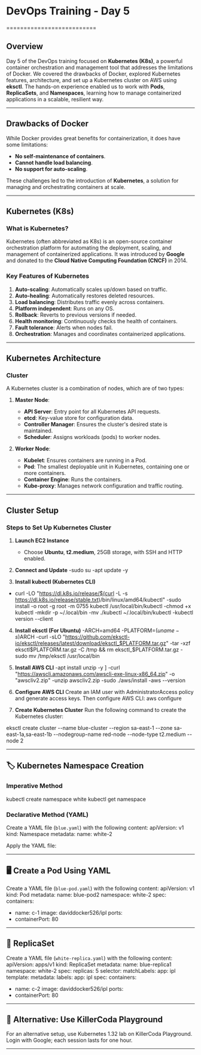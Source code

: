 # DevOps Training - Day 5
==========================

## Overview

Day 5 of the DevOps training focused on **Kubernetes (K8s)**, a powerful container orchestration and management tool that addresses the limitations of Docker. We covered the drawbacks of Docker, explored Kubernetes features, architecture, and set up a Kubernetes cluster on AWS using **eksctl**. The hands-on experience enabled us to work with **Pods**, **ReplicaSets**, and **Namespaces**, learning how to manage containerized applications in a scalable, resilient way.

---

## Drawbacks of Docker

While Docker provides great benefits for containerization, it does have some limitations:

- **No self-maintenance of containers**.
- **Cannot handle load balancing**.
- **No support for auto-scaling**.

These challenges led to the introduction of **Kubernetes**, a solution for managing and orchestrating containers at scale.

---

## Kubernetes (K8s)

### **What is Kubernetes?**

Kubernetes (often abbreviated as K8s) is an open-source container orchestration platform for automating the deployment, scaling, and management of containerized applications. It was introduced by **Google** and donated to the **Cloud Native Computing Foundation (CNCF)** in 2014.

### **Key Features of Kubernetes**

1. **Auto-scaling**: Automatically scales up/down based on traffic.
2. **Auto-healing**: Automatically restores deleted resources.
3. **Load balancing**: Distributes traffic evenly across containers.
4. **Platform independent**: Runs on any OS.
5. **Rollback**: Reverts to previous versions if needed.
6. **Health monitoring**: Continuously checks the health of containers.
7. **Fault tolerance**: Alerts when nodes fail.
8. **Orchestration**: Manages and coordinates containerized applications.

---

##  Kubernetes Architecture

### **Cluster**

A Kubernetes cluster is a combination of nodes, which are of two types:

1. **Master Node**: 
   - **API Server**: Entry point for all Kubernetes API requests.
   - **etcd**: Key-value store for configuration data.
   - **Controller Manager**: Ensures the cluster's desired state is maintained.
   - **Scheduler**: Assigns workloads (pods) to worker nodes.

2. **Worker Node**:
   - **Kubelet**: Ensures containers are running in a Pod.
   - **Pod**: The smallest deployable unit in Kubernetes, containing one or more containers.
   - **Container Engine**: Runs the containers.
   - **Kube-proxy**: Manages network configuration and traffic routing.

---

## Cluster Setup

### Steps to Set Up Kubernetes Cluster

1. **Launch EC2 Instance**
   - Choose **Ubuntu**, **t2.medium**, 25GB storage, with SSH and HTTP enabled.

2. **Connect and Update**
   -sudo su
   -apt update -y

3. **Install kubectl (Kubernetes CLI)**
  - curl -LO "https://dl.k8s.io/release/$(curl -L -s https://dl.k8s.io/release/stable.txt)/bin/linux/amd64/kubectl"
  -sudo install -o root -g root -m 0755 kubectl /usr/local/bin/kubectl
  -chmod +x kubectl
  -mkdir -p ~/.local/bin
  -mv ./kubectl ~/.local/bin/kubectl
  -kubectl version --client

4. **Install eksctl (For Ubuntu)**
  -ARCH=amd64
  -PLATFORM=$(uname -s)$ARCH
  -curl -sLO "https://github.com/eksctl-io/eksctl/releases/latest/download/eksctl_$PLATFORM.tar.gz"
  -tar -xzf eksctl$PLATFORM.tar.gz -C /tmp && rm eksctl_$PLATFORM.tar.gz
  -sudo mv /tmp/eksctl /usr/local/bin

5. **Install AWS CLI**
  -apt install unzip -y
] -curl "https://awscli.amazonaws.com/awscli-exe-linux-x86_64.zip" -o "awscliv2.zip"
  -unzip awscliv2.zip
  -sudo ./aws/install
  -aws --version

6. **Configure AWS CLI**
Create an IAM user with AdministratorAccess policy and generate access keys. Then configure AWS CLI:
aws configure


7. **Create Kubernetes Cluster**
Run the following command to create the Kubernetes cluster:

eksctl create cluster --name blue-cluster --region sa-east-1 --zone sa-east-1a,sa-east-1b --nodegroup-name red-node --node-type t2.medium --node 2


---

## 🏷️ Kubernetes Namespace Creation

### Imperative Method
kubectl create namespace white
kubectl get namespace


### Declarative Method (YAML)
Create a YAML file (`blue.yaml`) with the following content:
apiVersion: v1
kind: Namespace
metadata:
name: white-2

Apply the YAML file:

---

## 🖥️ Create a Pod Using YAML

Create a YAML file (`blue-pod.yaml`) with the following content:
apiVersion: v1
kind: Pod
metadata:
name: blue-pod2
namespace: white-2
spec:
containers:
- name: c-1
image: daviddocker526/ipl
ports:
- containerPort: 80


---

## 🔁 ReplicaSet

Create a YAML file (`white-replica.yaml`) with the following content:
apiVersion: apps/v1
kind: ReplicaSet
metadata:
name: blue-replica1
namespace: white-2
spec:
replicas: 5
selector:
matchLabels:
app: ipl
template:
metadata:
labels:
app: ipl
spec:
containers:
- name: c-2
image: daviddocker526/ipl
ports:
- containerPort: 80



---

## 🧩 Alternative: Use KillerCoda Playground

For an alternative setup, use Kubernetes 1.32 lab on KillerCoda Playground. Login with Google; each session lasts for one hour.

---


   
